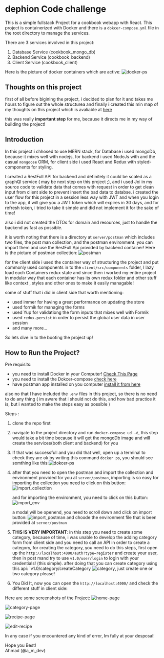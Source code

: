 # dephion Code challenge

This is a simple fullstack Project for a cookbook webapp with React.
This project is containerized with Docker and there is a `dokcer-compose.yml` file in the root directory to manage the services.

There are 3 services involved in this project:

1. Database Service (cookbook_mongo_db)
2. Backend Service (cookbook_backend)
3. Client Service (cookbook_client)

Here is the picture of docker containers which are active:
![docker-ps](./docs/docker_ps.png)

## Thoughts on this project

first of all before bigining the project, i decided to plan for it and takes me hours to figure out the whole structurea and finally i created this min map of my thoughts on this project which is avaliable at [here](https://coggle.it/diagram/X2JesTfdS29D6YhB/t/cookbook)

this was really **important step** for me, because it directs me in my way of building the project!

## Introduction

In this project i chhosed to use MERN stack, for Database i used mongoDb, because it mixes well with nodejs, for backend i used NodeJs with and the casual `mongoose` ORM, for client side i used React and Redux with styled-components for styling.

I created a RestFull API for backend and definitely it could be scaled as a graphQl service ( may be next step on this project ;), and i used Joi in my source code to validate data that comes with request in order to get clean input from client side to prevent insert the bad data to databse. i created the user flow for this project in a session less way with JWT and when you login to the app, it will give you a JWT token which will expires in 30 days, and for refresh token, i tried to take it simple and did not implement it for the sake of time!

also i did not created the DTOs for domain and resources, just to handle the backend as fast as possible.

it is worth noting that there is a directory at `server/postman` which includes two files, the post man collection, and the postman environment. you can import them and use the RestFull Api provided by backend container!
Here is the picture of postman collection:
![postman](./docs/postman.png)

for the client side i used the container way of structuring the project and put commonly used components in to the `client/src/components` folder, I lazy load each Containers redux state and since then i worked my entire project in modular way that each container has its own redux folder and other stuff like context , styles and other ones to make it easily managable!

some of stuff that i did in client side that worth mentioning:

- used immer for having a great performance on updating the store
- used formik for managing the forms
- used Yup for validationg the form inputs that mixes well with Formik
- used `redux-persist` in order to persist the global user data in user session
- and many more...

So lets dive in to the booting the project up!

## How to Run the Project?

Pre requisits:

- you need to install Docker in your Computer! [Check This Page](https://docs.docker.com/get-docker/)
- you need to install the Dokcer-compose [check here](https://docs.docker.com/compose/install/)
- have postman app installed on you computer [install it from here](https://www.postman.com/downloads/)

also no that I have included the `.env` files in this project, so there is no need to do any thing ( im aware that i should not do this, and how bad practice it is, but i wanted to make the steps easy as possible )

Steps :

1. clone the repo first
2. navigate to the project directory and run `docker-compose ud -d`, this step would take a bit time because it will get the mongoDb image and will create the services(both client and backend) for you
3. If that was successfull and you did that well, open up a terminal to check they are ok by writing this command `docker ps`, you should see somthing like this:![dokcer-ps](./docs/docker_ps.png)

4. after that you need to open the postman and import the collection and environment provided for you at `server/postman`, importing is so easy for importing the collection you need to click on this button:![import_collection](./docs/import_collection.png)

   and for importing the environment, you need to click on this button:
   ![import_env](./docs/import_env.png)

   a modal will be openend, you need to scroll down and click on import button:
   ![import_postman](./docs/import_btn.png)
   and choode the environment file that is been provided at `server/postman`

5. **THIS IS VERY IMPORTANT**: in this step you need to create some category, because of time, i was unable to develop the adding category form from client side and you need to call an API in order to create a category, for creating the category, you need to do this steps, first open up the `http://localhost:4000/auth?type=register` and create your user, then in post mand try to use `v1.0/user/login` to login with your credentials! (this simple). after doing that you can create category using this api: `v1.0/category/createCategory ![category](./docs/create_category.png), just create one or two category please!
6. You Did It, now you can open the `http://localhost:4000/` and check the different stuff in client side:

Here are some screenshots of the Project:
![home-page](./docs/home.png)

![category-page](./docs/category.png)

![recipe-page](./docs/recipe.png)

![edit-recipe](./docs/edit.png)

In any case if you encountered any kind of error, Im fully at your desposal!

Hope you Best!  
Ahmad (@a_m_dev)
